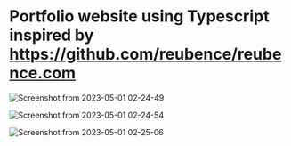 # Portfolio website using Typescript inspired by https://github.com/reubence/reubence.com


![Screenshot from 2023-05-01 02-24-49](https://user-images.githubusercontent.com/97335084/235376023-3ad5764d-370e-4550-80f5-bee2a87e06eb.png)

![Screenshot from 2023-05-01 02-24-54](https://user-images.githubusercontent.com/97335084/235376024-ddcd950e-ef27-4b2d-bd62-e03354561a7d.png)



![Screenshot from 2023-05-01 02-25-06](https://user-images.githubusercontent.com/97335084/235376028-bc1b6e09-9962-4765-9e21-582e7af8b6f5.png)
